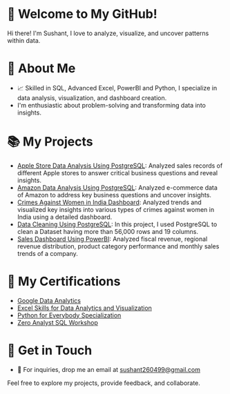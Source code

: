 # 👋 Welcome to My GitHub!

Hi there! I'm Sushant, I love to analyze, visualize, and uncover patterns within data.

# 🧐 About Me
- 📈 Skilled in SQL, Advanced Excel, PowerBI and Python, I specialize in data analysis, visualization, and dashboard creation.
- I'm enthusiastic about problem-solving and transforming data into insights.

# 📚 My Projects
- [Apple Store Data Analysis Using PostgreSQL](https://github.com/Sushant-Suresh/Apple_Store_Data_Analysis_SQL_Project/blob/main/README.md): Analyzed sales records of different Apple stores to answer critical business questions and reveal insights.
- [Amazon Data Analysis Using PostgreSQL](https://github.com/Sushant-Suresh/E-commerce_Data-Analysis_SQL_Project/blob/main/README.md): Analyzed e-commerce data of Amazon to address key business questions and uncover insights.
- [Crimes Against Women in India Dashboard](https://github.com/Sushant-Suresh/Crimes_Against_Women_In_India_Dashboard/blob/main/README.md): Analyzed trends and visualized key insights into various types of crimes against women in India using a detailed dashboard.
- [Data Cleaning Using PostgreSQL](https://github.com/Sushant-Suresh/Data_Cleaning_Project_Using_PostgreSQL/blob/main/README.md): In this project, I used PostgreSQL to clean a Dataset having more than 56,000 rows and 19 columns.
- [Sales Dashboard Using PowerBI](https://github.com/Sushant-Suresh/Sales_Dashboard_Using_PowerBI/blob/main/README.md): Analyzed fiscal revenue, regional revenue distribution, product category performance and monthly sales trends of a company.
# 📜 My Certifications
- [Google Data Analytics](https://coursera.org/share/0964612a75849d14e77a6a9e367aeb04)
- [Excel Skills for Data Analytics and Visualization](https://coursera.org/share/3b0168259ebfce1c7540711b46d5a31d)
- [Python for Everybody Specialization](https://coursera.org/share/b596086a05985970727b76be6058975a)
- [Zero Analyst SQL Workshop](https://drive.google.com/file/d/132NKku0QfVdd_S2gZRHwKiOExrLRa0HL/view?usp=sharing)

# 🚀 Get in Touch
- 📧 For inquiries, drop me an email at sushant260499@gmail.com

Feel free to explore my projects, provide feedback, and collaborate. 






